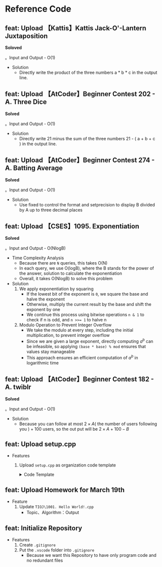 # Reference Code

## feat: Upload 【Kattis】Kattis Jack-O'-Lantern Juxtaposition

**Soloved**

。Input and Output - O(1)

* Solution
    * Directly write the product of the three numbers a * b * c in the output line.

## feat: Upload 【AtCoder】Beginner Contest 202 - A. Three Dice

**Solved**

。Input and Output - O(1)

* Solution
    * Directly write 21 minus the sum of the three numbers 21 - ( a + b + c ) in the output line.

## feat: Upload 【AtCoder】Beginner Contest 274 - A. Batting Average

**Solved**

。Input and Output - O(1)

* Solution
    * Use fixed to control the format and setprecision to display B divided by A up to three decimal places

## feat: Upload 【CSES】1095. Exponentiation

**Solved**

。Input and Output - O(NlogB)

* Time Complexity Analysis
    * Because there are `N` queries, this takes O(N)
    * In each query, we use O(logB), where the B stands for the power of the answer, solution to calculate the exponentiation
    * Overall, it takes O(NlogB) to solve this problem
* Solution
    1. We apply exponentiation by squaring
        * If the lowest bit of the exponent is `0`, we square the base and halve the exponent
        * Otherwise, multiply the current result by the base and shift the exponent by one
        * We continue this process using bitwise operations `n & 1` to check if n is odd, and `n >>= 1` to halve n
    2. Modulo Operation to Prevent Integer Overflow
        * We take the modulo at every step, including the initial  multiplication, to prevent integer overflow
        * Since we are given a large exponent, directly computing $a^b$ can be infeasible, so applying `(base * base) % mod` ensures that values stay manageable
        * This approach ensures an efficient computation of $a^b$ in logarithmic time

## feat: Upload 【AtCoder】Beginner Contest 182 - A. twiblr

**Solved**

。Input and Output - O(1)

* Solution
    * Because you can follow at most $2 \times A ($ the number of users following you $) + 100$ users, so the out put will be $2 \times A + 100 - B$

## feat: Upload setup.cpp

* Features
    1. Upload `setup.cpp` as organization code template
        <details>
        <summary>Code Template</summary>

        ```cpp
        #include<bits/stdc++.h>
        using namespace std;

        #define opt ios::sync_with_stdio(0); cin.tie(0); cout.tie(0);

        const int MAXN = 1e7 + 50;
        const int Mod = 1e9 + 7;

        int main(){
            opt;
        }
        ```
        </details>

## feat: Upload Homework for March 19th

* Feature
    1. Update `TIOJ\1001. Hello World!.cpp`
        * Topic、Algorithm：Output

## feat: Initialize Repository

* Features
    1. Create `.gitignore`
    2. Put the `.vscode` folder into `.gitignore`
        * Because we want this Repository to have only program code and no redundant files